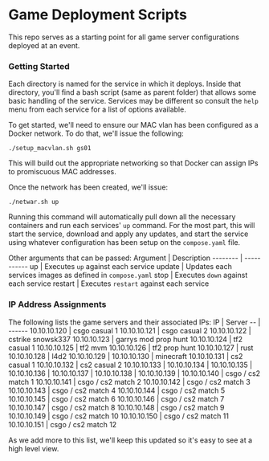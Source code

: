 # Game Deployment Scripts
This repo serves as a starting point for all game server configurations deployed at an event.

### Getting Started
Each directory is named for the service in which it deploys. Inside that directory, you'll find a bash script (same as parent folder) that allows some basic handling of the service. Services may be different so consult the `help` menu from each service for a list of options available.

To get started, we'll need to ensure our MAC vlan has been configured as a Docker network. To do that, we'll issue the following:
```
./setup_macvlan.sh gs01
```
This will build out the appropriate networking so that Docker can assign IPs to promiscuous MAC addresses.

Once the network has been created, we'll issue:
```
./netwar.sh up
```
Running this command will automatically pull down all the necessary containers and run each services' `up` command. For the most part, this will start the service, download and apply any updates, and start the service using whatever configuration has been setup on the `compose.yaml` file. 

Other arguments that can be passed:
Argument | Description
-------- | -----------
up | Executes `up` against each service
update | Updates each services images as defined in `compose.yaml`
stop | Executes `down` against each service
restart | Executes `restart` against each service


### IP Address Assignments
The following lists the game servers and their associated IPs:
IP | Server
-- | ------
10.10.10.120 | csgo casual 1
10.10.10.121 | csgo casual 2
10.10.10.122 | cstrike snowsk337
10.10.10.123 | garrys mod prop hunt
10.10.10.124 | tf2 casual 1
10.10.10.125 | tf2 mvm
10.10.10.126 | tf2 prop hunt
10.10.10.127 | rust
10.10.10.128 | l4d2
10.10.10.129 | 
10.10.10.130 | minecraft
10.10.10.131 | cs2 casual 1
10.10.10.132 | cs2 casual 2
10.10.10.133 |
10.10.10.134 |
10.10.10.135 |
10.10.10.136 |
10.10.10.137 |
10.10.10.138 |
10.10.10.139 |
10.10.10.140 | csgo / cs2 match 1
10.10.10.141 | csgo / cs2 match 2
10.10.10.142 | csgo / cs2 match 3
10.10.10.143 | csgo / cs2 match 4
10.10.10.144 | csgo / cs2 match 5
10.10.10.145 | csgo / cs2 match 6
10.10.10.146 | csgo / cs2 match 7
10.10.10.147 | csgo / cs2 match 8
10.10.10.148 | csgo / cs2 match 9
10.10.10.149 | csgo / cs2 match 10
10.10.10.150 | csgo / cs2 match 11
10.10.10.151 | csgo / cs2 match 12

As we add more to this list, we'll keep this updated so it's easy to see at a high level view.